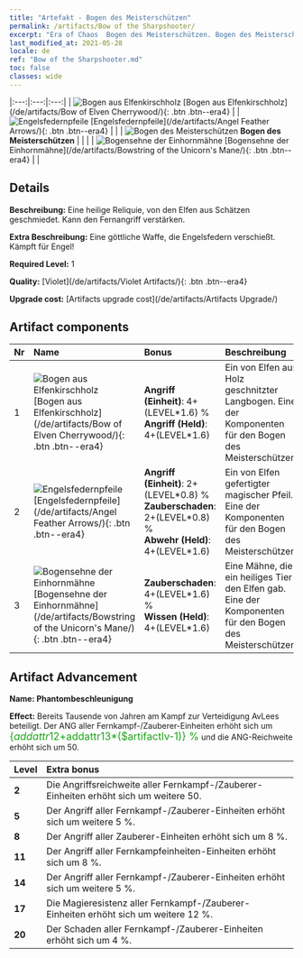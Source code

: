 ```yaml
---
title: "Artefakt - Bogen des Meisterschützen"
permalink: /artifacts/Bow of the Sharpshooter/
excerpt: "Era of Chaos  Bogen des Meisterschützen. Bogen des Meisterschützen Eine heilige Reliquie, von den Elfen aus Schätzen geschmiedet. Kann den Fernangriff verstärken."
last_modified_at: 2021-05-28
locale: de
ref: "Bow of the Sharpshooter.md"
toc: false
classes: wide
---
```


  |:---:|:---:|:---:| 
  | ![Bogen aus Elfenkirschholz](/images/t/artifact_40101.png) [Bogen aus Elfenkirschholz](/de/artifacts/Bow of Elven Cherrywood/){: .btn .btn--era4} |   | ![Engelsfedernpfeile](/images/t/artifact_40102.png) [Engelsfedernpfeile](/de/artifacts/Angel Feather Arrows/){: .btn .btn--era4} | 
  |   | ![Bogen des Meisterschützen](/images/t/icon_artifact_10.png) **Bogen des Meisterschützen** |  | 
  |   | ![Bogensehne der Einhornmähne](/images/t/artifact_40103.png) [Bogensehne der Einhornmähne](/de/artifacts/Bowstring of the Unicorn's Mane/){: .btn .btn--era4} |   | 


## Details

 **Beschreibung:** Eine heilige Reliquie, von den Elfen aus Schätzen geschmiedet. Kann den Fernangriff verstärken.

 **Extra Beschreibung:** Eine göttliche Waffe, die Engelsfedern verschießt. Kämpft für Engel!

 **Required Level:** 1

 **Quality:** [Violet](/de/artifacts/Violet Artifacts/){: .btn .btn--era4}

 **Upgrade cost:** [Artifacts upgrade cost](/de/artifacts/Artifacts Upgrade/)



## Artifact components

  | Nr |    Name    |   Bonus | Beschreibung | 
  |:---|:-----------|:--------|:------------| 
  | 1 | ![Bogen aus Elfenkirschholz](/images/t/artifact_40101.png) [Bogen aus Elfenkirschholz](/de/artifacts/Bow of Elven Cherrywood/){: .btn .btn--era4} | **Angriff (Einheit)**: 4+(LEVEL\*1.6) %<br/>**Angriff (Held)**: 4+(LEVEL\*1.6) | Ein von Elfen aus Holz geschnitzter Langbogen. Eine der Komponenten für den Bogen des Meisterschützen. | 
  | 2 | ![Engelsfedernpfeile](/images/t/artifact_40102.png) [Engelsfedernpfeile](/de/artifacts/Angel Feather Arrows/){: .btn .btn--era4} | **Angriff (Einheit)**: 2+(LEVEL\*0.8) %<br/>**Zauberschaden**: 2+(LEVEL\*0.8) %<br/>**Abwehr (Held)**: 4+(LEVEL\*1.6) | Ein von Elfen gefertigter magischer Pfeil. Eine der Komponenten für den Bogen des Meisterschützen. | 
  | 3 | ![Bogensehne der Einhornmähne](/images/t/artifact_40103.png) [Bogensehne der Einhornmähne](/de/artifacts/Bowstring of the Unicorn's Mane/){: .btn .btn--era4} | **Zauberschaden**: 4+(LEVEL\*1.6) %<br/>**Wissen (Held)**: 4+(LEVEL\*1.6) | Eine Mähne, die ein heiliges Tier den Elfen gab. Eine der Komponenten für den Bogen des Meisterschützen. | 


## Artifact Advancement

 **Name: Phantombeschleunigung**

 **Effect:** Bereits Tausende von Jahren am Kampf zur Verteidigung AvLees beteiligt. Der ANG aller Fernkampf-/Zauberer-Einheiten erhöht sich um <span style="color: #1ca216;font-size:18px">{$addattr12+$addattr13*($artifactlv-1)} %</span> und die ANG-Reichweite erhöht sich um 50.

  |  Level  |    Extra bonus  | 
  |:--------|:----------------| 
  | **2** | Die Angriffsreichweite aller Fernkampf-/Zauberer-Einheiten erhöht sich um weitere 50. | 
  | **5** | Der Angriff aller Fernkampf-/Zauberer-Einheiten erhöht sich um weitere 5 %. | 
  | **8** | Der Angriff aller Zauberer-Einheiten erhöht sich um 8 %. | 
  | **11** | Der Angriff aller Fernkampfeinheiten-Einheiten erhöht sich um 8 %. | 
  | **14** | Der Angriff aller Fernkampf-/Zauberer-Einheiten erhöht sich um weitere 5 %. | 
  | **17** | Die Magieresistenz aller Fernkampf-/Zauberer-Einheiten erhöht sich um weitere 12 %. | 
  | **20** | Der Schaden aller Fernkampf-/Zauberer-Einheiten erhöht sich um 4 %. | 
